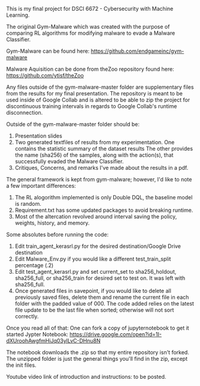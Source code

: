 This is my final project for DSCI 6672 - Cybersecurity with Machine Learning.

The original Gym-Malware which was created with the purpose of comparing RL algorithms for modifying malware to evade 
a Malware Classifier.

Gym-Malware can be found here: https://github.com/endgameinc/gym-malware

Malware Aquisition can be done from theZoo repository found here: https://github.com/ytisf/theZoo


Any files outside of the gym-malware-master folder are supplementary files from the results for my final presentation. 
The repository is meant to be used inside of Google Collab and is altered to be able to zip the project for discontinuous
training intervals in regards to Google Collab's runtime disconnection.

Outside of the gym-malware-master folder should be:
1. Presentation slides
2. Two generated textfiles of results from my experimentation. One contains the statistic summary of the dataset results
The other provides the name (sha256) of the samples, along with the action(s), that successfully evaded the Malware Classifier.
3. Critiques, Concerns, and remarks I've made about the results in a pdf.

The general framework is kept from gym-malware; however, I'd like to note a few important differences:
1. The RL alogorithm implemented is only Double DQL, the baseline model is random.
2. Requirement.txt has some updated packages to avoid breaking runtime.
3. Most of the altercation revolved around interval saving the policy, weights, history, and memory.

Some absolutes before running the code:
1. Edit train_agent_kerasrl.py for the desired destination/Google Drive destination
2. Edit Malware_Env.py if you would like a different test_train_split percentage (.2)
3. Edit test_agent_kerasrl.py and set current_set to sha256_holdout, sha256_full, or sha256_train for
desired set to test on. It was left with sha256_full.
4. Once generated files in savepoint, if you would like to delete all previously saved files, delete them and rename the
current file in each folder with the padded value of 000. The code added relies on the latest file update to be the last
file when sorted; otherwise will not sort correctly.

Once you read all of that: One can fork a copy of jupyternotebook to get it started
Jypter Notebook: 
https://drive.google.com/open?id=1I-dXUroohAwgfmHiJq03ylLvC-DHnu8N

The notebook downloads the .zip so that my entire repository isn't forked. The unzipped folder is just the general things you'll find in the zip, except the init files.





Youtube video link of introduction and instructions: to be posted.
